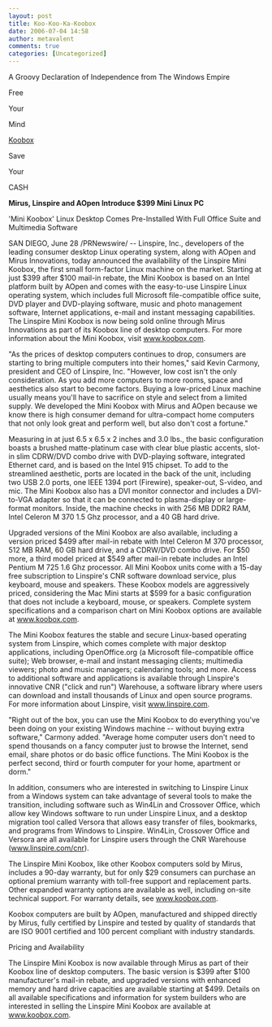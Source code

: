 ```yaml
---
layout: post
title: Koo-Koo-Ka-Koobox
date: 2006-07-04 14:58
author: metavalent
comments: true
categories: [Uncategorized]
---
```

A Groovy Declaration of Independence from The Windows Empire

Free

Your

Mind

<a href="http://www.koobox.com/multimediakoobox.php">Koobox</a>

Save

Your

CASH

<b>Mirus, Linspire and AOpen Introduce $399 Mini Linux PC</b>

'Mini Koobox' Linux Desktop Comes Pre-Installed With Full Office Suite and Multimedia Software

SAN DIEGO, June 28 /PRNewswire/ -- Linspire, Inc., developers of the leading consumer desktop Linux operating system, along with AOpen and Mirus Innovations, today announced the availability of the Linspire Mini Koobox, the first small form-factor Linux machine on the market. Starting at just $399 after $100 mail-in rebate, the Mini Koobox is based on an Intel platform built by AOpen and comes with the easy-to-use Linspire Linux operating system, which includes full Microsoft file-compatible office suite, DVD player and DVD-playing software, music and photo management software, Internet applications, e-mail and instant messaging capabilities. The Linspire Mini Koobox is now being sold online through Mirus Innovations as part of its Koobox line of desktop computers. For more information about the Mini Koobox, visit www.koobox.com.

"As the prices of desktop computers continues to drop, consumers are starting to bring multiple computers into their homes," said Kevin Carmony, president and CEO of Linspire, Inc. "However, low cost isn't the only consideration. As you add more computers to more rooms, space and aesthetics also start to become factors. Buying a low-priced Linux machine usually means you'll have to sacrifice on style and select from a limited supply. We developed the Mini Koobox with Mirus and AOpen because we know there is high consumer demand for ultra-compact home computers that not only look great and perform well, but also don't cost a fortune."

Measuring in at just 6.5 x 6.5 x 2 inches and 3.0 lbs., the basic configuration boasts a brushed matte-platinum case with clear blue plastic accents, slot-in slim CDRW/DVD combo drive with DVD-playing software, integrated Ethernet card, and is based on the Intel 915 chipset. To add to the streamlined aesthetic, ports are located in the back of the unit, including two USB 2.0 ports, one IEEE 1394 port (Firewire), speaker-out, S-video, and mic. The Mini Koobox also has a DVI monitor connector and includes a DVI-to-VGA adapter so that it can be connected to plasma-display or large-format monitors. Inside, the machine checks in with 256 MB DDR2 RAM, Intel Celeron M 370 1.5 Ghz processor, and a 40 GB hard drive.

Upgraded versions of the Mini Koobox are also available, including a version priced $499 after mail-in rebate with Intel Celeron M 370 processor, 512 MB RAM, 60 GB hard drive, and a CDRW/DVD combo drive. For $50 more, a third model priced at $549 after mail-in rebate includes an Intel Pentium M 725 1.6 Ghz processor. All Mini Koobox units come with a 15-day free subscription to Linspire's CNR software download service, plus keyboard, mouse and speakers. These Koobox models are aggressively priced, considering the Mac Mini starts at $599 for a basic configuration that does not include a keyboard, mouse, or speakers. Complete system specifications and a comparison chart on Mini Koobox options are available at www.koobox.com.

The Mini Koobox features the stable and secure Linux-based operating system from Linspire, which comes complete with major desktop applications, including OpenOffice.org (a Microsoft file-compatible office suite); Web browser, e-mail and instant messaging clients; multimedia viewers; photo and music managers; calendaring tools; and more. Access to additional software and applications is available through Linspire's innovative CNR ("click and run") Warehouse, a software library where users can download and install thousands of Linux and open source programs. For more information about Linspire, visit www.linspire.com.

"Right out of the box, you can use the Mini Koobox to do everything you've been doing on your existing Windows machine -- without buying extra software," Carmony added. "Average home computer users don't need to spend thousands on a fancy computer just to browse the Internet, send email, share photos or do basic office functions. The Mini Koobox is the perfect second, third or fourth computer for your home, apartment or dorm."

In addition, consumers who are interested in switching to Linspire Linux from a Windows system can take advantage of several tools to make the transition, including software such as Win4Lin and Crossover Office, which allow key Windows software to run under Linspire Linux, and a desktop migration tool called Versora that allows easy transfer of files, bookmarks, and programs from Windows to Linspire. Win4Lin, Crossover Office and Versora are all available for Linspire users through the CNR Warehouse (www.linspire.com/cnr).

The Linspire Mini Koobox, like other Koobox computers sold by Mirus, includes a 90-day warranty, but for only $29 consumers can purchase an optional premium warranty with toll-free support and replacement parts. Other expanded warranty options are available as well, including on-site technical support. For warranty details, see www.koobox.com.

Koobox computers are built by AOpen, manufactured and shipped directly by Mirus, fully certified by Linspire and tested by quality of standards that are ISO 9001 certified and 100 percent compliant with industry standards.

Pricing and Availability

The Linspire Mini Koobox is now available through Mirus as part of their Koobox line of desktop computers. The basic version is $399 after $100 manufacturer's mail-in rebate, and upgraded versions with enhanced memory and hard drive capacities are available starting at $499. Details on all available specifications and information for system builders who are interested in selling the Linspire Mini Koobox are available at www.koobox.com.
